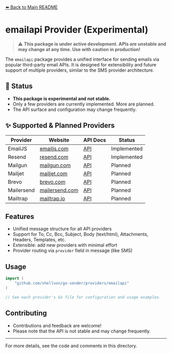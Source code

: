 [⬅️ Back to Main README](../../README.md)

# emailapi Provider (Experimental)

> ⚠️ **This package is under active development. APIs are unstable and may change at any time. Use with caution in production!**

The `emailapi` package provides a unified interface for sending emails via popular third-party email APIs. It is designed for extensibility and future support of multiple providers, similar to the SMS provider architecture.

## 🚧 Status

- **This package is experimental and not stable.**
- Only a few providers are currently implemented. More are planned.
- The API surface and configuration may change frequently.

## ✨ Supported & Planned Providers

| Provider   | Website                                       | API Docs                                                              | Status      |
| ---------- | --------------------------------------------- | --------------------------------------------------------------------- | ----------- |
| EmailJS    | [emailjs.com](https://www.emailjs.com/)       | [API](https://www.emailjs.com/docs/rest-api/send/)                    | Implemented |
| Resend     | [resend.com](https://resend.com/)             | [API](https://resend.com/docs/api-reference/emails/send-batch-emails) | Implemented |
| Mailgun    | [mailgun.com](https://www.mailgun.com/)       | [API](https://documentation.mailgun.com/en/latest/api_reference.html) | Planned     |
| Mailjet    | [mailjet.com](https://www.mailjet.com/)       | [API](https://dev.mailjet.com/email/guides/send-api-v31/)             | Planned     |
| Brevo      | [brevo.com](https://www.brevo.com/)           | [API](https://developers.brevo.com/docs)                              | Planned     |
| Mailersend | [mailersend.com](https://www.mailersend.com/) | [API](https://developers.mailersend.com/)                             | Planned     |
| Mailtrap   | [mailtrap.io](https://mailtrap.io/)           | [API](https://api-docs.mailtrap.io/docs)                              | Planned     |

## Features

- Unified message structure for all API providers
- Support for To, Cc, Bcc, Subject, Body (text/html), Attachments, Headers, Templates, etc.
- Extensible: add new providers with minimal effort
- Provider routing via `provider` field in message (like SMS)

## Usage

```go
import (
    "github.com/shellvon/go-sender/providers/emailapi"
)

// See each provider's Go file for configuration and usage examples.
```

## Contributing

- Contributions and feedback are welcome!
- Please note that the API is not stable and may change frequently.

---

For more details, see the code and comments in this directory.
